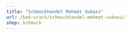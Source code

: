```yaml
---
title: "Schmuckhandel Mehmet Subasi"
url: /bad-urach/schmuckhandel-mehmet-subasi/
shop: Schmuck
---
```

